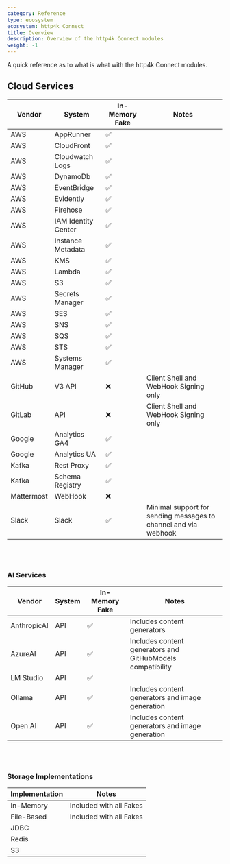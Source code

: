 ```yaml
---
category: Reference
type: ecosystem
ecosystem: http4k Connect
title: Overview
description: Overview of the http4k Connect modules
weight: -1
---
```


A quick reference as to what is what with the http4k Connect modules.

## Cloud Services

| Vendor     | System              | In-Memory Fake | Notes                                                           |
|------------|---------------------|----------------|-----------------------------------------------------------------|
| AWS        | AppRunner           | ✅              |                                                                 |
| AWS        | CloudFront          | ✅              |                                                                 |
| AWS        | Cloudwatch Logs     | ✅              |                                                                 |
| AWS        | DynamoDb            | ✅              |                                                                 |
| AWS        | EventBridge         | ✅              |                                                                 |
| AWS        | Evidently           | ✅              |                                                                 |
| AWS        | Firehose            | ✅              |                                                                 |
| AWS        | IAM Identity Center | ✅              |                                                                 |
| AWS        | Instance Metadata   | ✅              |                                                                 |
| AWS        | KMS                 | ✅              |                                                                 |
| AWS        | Lambda              | ✅              |                                                                 |
| AWS        | S3                  | ✅              |                                                                 |
| AWS        | Secrets Manager     | ✅              |                                                                 |
| AWS        | SES                 | ✅              |                                                                 |
| AWS        | SNS                 | ✅              |                                                                 |
| AWS        | SQS                 | ✅              |                                                                 |
| AWS        | STS                 | ✅              |                                                                 |
| AWS        | Systems Manager     | ✅              |                                                                 |
| GitHub     | V3 API              | ❌              | Client Shell and WebHook Signing only                           |
| GitLab     | API                 | ❌              | Client Shell and WebHook Signing only                           |
| Google     | Analytics GA4       | ✅              |                                                                 |
| Google     | Analytics UA        | ✅              |                                                                 |
| Kafka      | Rest Proxy          | ✅              |                                                                 |
| Kafka      | Schema Registry     | ✅              |                                                                 |
| Mattermost | WebHook             | ❌              |                                                                 |
| Slack      | Slack               | ✅              | Minimal support for sending messages to channel and via webhook |

<br/>
<br/>

### AI Services

| Vendor      | System   | In-Memory Fake | Notes                                                      |
|-------------|----------|----------------|------------------------------------------------------------|
| AnthropicAI | API      | ✅              | Includes content generators                                |
| AzureAI     | API      | ✅              | Includes content generators and GitHubModels compatibility |
| LM Studio   | API      | ✅              |                                                            |
| Ollama      | API      | ✅              | Includes content generators and image generation           |
| Open AI     | API      | ✅              | Includes content generators and image generation           |

<br/>
<br/>

### Storage Implementations

| Implementation | Notes                   |
|----------------|-------------------------|
| In-Memory      | Included with all Fakes |
| File-Based     | Included with all Fakes |
| JDBC           |                         |
| Redis          |                         |
| S3             |                         |
